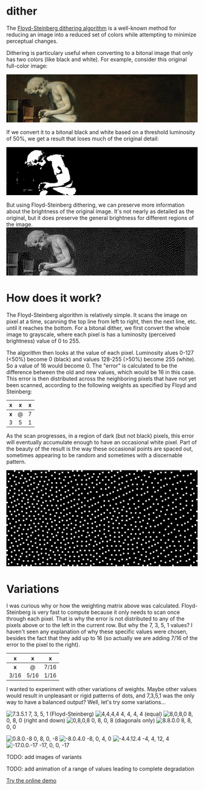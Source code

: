 # dither

The [Floyd-Steinberg dithering algorithm](https://en.wikipedia.org/wiki/Floyd%E2%80%93Steinberg_dithering) is a well-known method for reducing an image into a reduced set of colors while attempting to minimize perceptual changes.

Dithering is particulary useful when converting to a bitonal image that only has two colors (like black and white).  For example, consider this original full-color image:

![original color image](image/ex1.original.png)

If we convert it to a bitonal black and white based on a threshold luminosity of 50%, we get a result that loses much of the original detail:

![bitonal image using 50% threshold](image/ex1.bitonal.png)

But using Floyd-Steinberg dithering, we can preserve more information about the brightness of the original image.  It's not nearly as detailed as the original, but it does preserve the general brightness for different regions of the image.
![dithered image](image/ex1.dither.7.3.5.1.png)


# How does it work?

The Floyd-Steinberg algorithm is relatively simple.  It scans the image on pixel at a time, scanning the top line from left to right, then the next line, etc. until it reaches the bottom.  For a bitonal dither, we first convert the whole image to grayscale, where each pixel is has a luminosity (perceived brightness) value of 0 to 255.

The algorithm then looks at the value of each pixel.  Luminosity alues 0-127 (<50%) become 0 (black) and values 128-255 (>50%) become 255 (white).  So a value of 16 would become 0.  The "error" is calculated to be the difference between the old and new values, which would be 16 in this case.  This error is then distributed across the neighboring pixels that have not yet been scanned, according to the following weights as specified by Floyd and Steinberg:

| x | x | x |
|:-:|:-:|:-:|
| **x** | @ | 7 |
| 3 | 5 | 1 |

As the scan progresses, in a region of dark (but not black) pixels, this error will eventually accumulate enough to have an occasional white pixel.  Part of the beauty of the result is the way these occasional points are spaced out, sometimes appearing to be random and sometimes with a discernable pattern.

![dithering detail](image/detail.png)


# Variations

I was curious why or how the weighting matrix above was calculated.  Floyd-Steinberg is very fast to compute because it only needs to scan once through each pixel.  That is why the error is not distributed to any of the pixels above or to the left in the current row.  But why the 7, 3, 5, 1 values?  I haven't seen any explanation of why these specific values were chosen, besides the fact that they add up to 16 (so actually we are adding 7/16 of the error to the pixel to the right).

| x | x | x |
|:-:|:-:|:-:|
| **x** | @ | 7/16 |
| 3/16 | 5/16 | 1/16 |

I wanted to experiment with other variations of weights.  Maybe other values would result in unpleasant or rigid patterns of dots, and 7,3,5,1 was the only way to have a balanced output?  Well, let's try some variations...

![7.3.5.1](ex1.dither.7.3.5.1.png) 7, 3, 5, 1 (Floyd-Steinberg)
![4,4,4,4](ex1.dither.4.4.4.4.png) 4, 4, 4, 4 (equal)
![8,0,8,0](ex1.dither.8.0.8.0.png) 8, 0, 8, 0 (right and down)
![0,8,0,8](ex1.dither.0.8.0.8.png) 0, 8, 0, 8 (diagonals only)
![8.8.0.0](ex1.dither.8.8.0.0.png) 8, 8, 0, 0


![0.8.0.-8](ex1.dither.0.8.0.-8.png) 0, 8, 0, -8
![-8.0.4.0](ex1.dither.-8.0.4.0.png) -8, 0, 4, 0
![-4.4.12.4](ex1.dither.-4.4.12.4.png) -4, 4, 12, 4
![-17.0.0.-17](ex1.dither.-17.0.0.-17.png) -17, 0, 0, -17


TODO: add images of variants

TODO: add animation of a range of values leading to complete degradation


[Try the online demo](https://kgjenkins.github.io/dither/)
